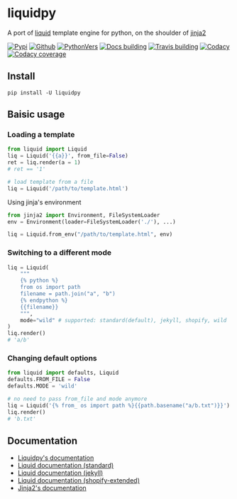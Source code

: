 # liquidpy
A port of [liquid][19] template engine for python, on the shoulder of [jinja2][17]

[![Pypi][2]][9] [![Github][3]][10] [![PythonVers][4]][9] [![Docs building][13]][11] [![Travis building][5]][11] [![Codacy][6]][12] [![Codacy coverage][7]][12]

## Install
```shell
pip install -U liquidpy
```

## Baisic usage

### Loading a template
```python
from liquid import Liquid
liq = Liquid('{{a}}', from_file=False)
ret = liq.render(a = 1)
# ret == '1'

# load template from a file
liq = Liquid('/path/to/template.html')
```

Using jinja's environment
```python
from jinja2 import Environment, FileSystemLoader
env = Environment(loader=FileSystemLoader('./'), ...)

liq = Liquid.from_env("/path/to/template.html", env)
```

### Switching to a different mode

```python
liq = Liquid(
    """
    {% python %}
    from os import path
    filename = path.join("a", "b")
    {% endpython %}
    {{filename}}
    """,
    mode="wild" # supported: standard(default), jekyll, shopify, wild
)
liq.render()
# 'a/b'
```

### Changing default options

```python
from liquid import defaults, Liquid
defaults.FROM_FILE = False
defaults.MODE = 'wild'

# no need to pass from_file and mode anymore
liq = Liquid('{% from_ os import path %}{{path.basename("a/b.txt")}}')
liq.render()
# 'b.txt'
```


## Documentation

- [Liquidpy's documentation][8]
- [Liquid documentation (standard)][19]
- [Liquid documentation (jekyll)][18]
- [Liquid documentation (shopify-extended)][1]
- [Jinja2's documentation][20]


[1]: https://shopify.dev/api/liquid
[2]: https://img.shields.io/pypi/v/liquidpy.svg?style=flat-square
[3]: https://img.shields.io/github/tag/pwwang/liquidpy.svg?style=flat-square
[4]: https://img.shields.io/pypi/pyversions/liquidpy.svg?style=flat-square
[5]: https://img.shields.io/github/workflow/status/pwwang/liquidpy/building?style=flat-square
[6]: https://img.shields.io/codacy/grade/aed04c099cbe42dabda2b42bae557fa4?style=flat-square
[7]: https://img.shields.io/codacy/coverage/aed04c099cbe42dabda2b42bae557fa4?style=flat-square
[8]: https://pwwang.github.io/liquidpy
[9]: https://pypi.org/project/liquidpy/
[10]: https://github.com/pwwang/liquidpy
[11]: https://github.com/pwwang/liquidpy/actions
[12]: https://app.codacy.com/gh/pwwang/liquidpy/dashboard
[13]: https://img.shields.io/github/workflow/status/pwwang/liquidpy/docs?style=flat-square
[14]: https://github.com/pwwang/liquidpy/tree/lark
[15]: https://github.com/pwwang/liquidpy/tree/larkone
[16]: https://github.com/pwwang/liquidpy/issues/22
[17]: https://jinja.palletsprojects.com/
[18]: https://jekyllrb.com/docs/liquid/
[19]: https://shopify.github.io/liquid/
[20]: https://jinja.palletsprojects.com/
